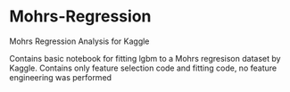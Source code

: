 # Mohrs-Regression
Mohrs Regression Analysis for Kaggle

Contains basic notebook for fitting lgbm to a Mohrs regresison dataset by Kaggle. Contains only feature selection code and fitting code, no feature engineering was performed
